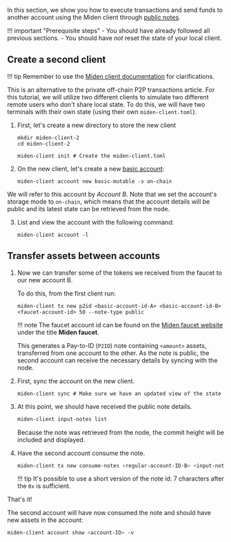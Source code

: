 In this section, we show you how to execute transactions and send funds to another account using the Miden client through [public notes](https://docs.polygon.technology/miden/miden-base/architecture/notes/#note-storage-mode). 

!!! important "Prerequisite steps"
    - You should have already followed all previous sections.
    - You should have *not* reset the state of your local client. 

## Create a second client

!!! tip
      Remember to use the [Miden client documentation](https://docs.polygon.technology/miden/miden-client/cli-reference/) for clarifications.

This is an alternative to the private off-chain P2P transactions article. For this tutorial, we will utilize two different clients to simulate two different remote users who don't share local state. To do this, we will have two terminals with their own state (using their own `miden-client.toml`).

1. First, let's create a new directory to store the new client

      ```shell
      mkdir miden-client-2
      cd miden-client-2

      miden-client init # Create the miden-client.toml
      ```

2. On the new client, let's create a new [basic account](https://docs.polygon.technology/miden/miden-base/architecture/accounts/#account-types):

      ```shell
      miden-client account new basic-mutable -s on-chain
      ```

We will refer to this account by _Account B_. Note that we set the account's storage mode to `on-chain`, which means that the account details will be public and its latest state can be retrieved from the node.

3. List and view the account with the following command:

      ```shell
      miden-client account -l
      ```

## Transfer assets between accounts

1. Now we can transfer some of the tokens we received from the faucet to our new account B. 

    To do this, from the first client run:

    ```shell
    miden-client tx new p2id <basic-account-id-A> <basic-account-id-B> <faucet-account-id> 50 --note-type public
    ```

    !!! note
        The faucet account id can be found on the [Miden faucet website](https://testnet.miden.io/) under the title **Miden faucet**.

    This generates a Pay-to-ID (`P2ID`) note containing `<amount>` assets, transferred from one account to the other. As the note is public, the second account can receive the necessary details by syncing with the node.

2. First, sync the account on the new client.

    ```shell
    miden-client sync # Make sure we have an updated view of the state
    ```

3. At this point, we should have received the public note details. 

    ```sh
    miden-client input-notes list 
    ```

    Because the note was retrieved from the node, the commit height will be included and displayed.

4. Have the second account consume the note.

    ```sh
    miden-client tx new consume-notes <regular-account-ID-B> <input-note-id> 
    ```

    !!! tip
        It's possible to use a short version of the note id: 7 characters after the `0x` is sufficient.

That's it! 

The second account will have now consumed the note and should have new assets in the account:

```sh
miden-client account show <account-ID> -v
```

